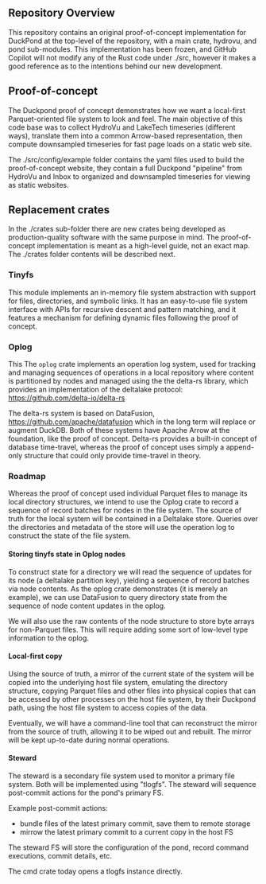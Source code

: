 ## Repository Overview

This repository contains an original proof-of-concept implementation
for DuckPond at the top-level of the repository, with a main crate,
hydrovu, and pond sub-modules. This implementation has been frozen,
and GitHub Copilot will not modify any of the Rust code under ./src,
however it makes a good reference as to the intentions behind our new
development.

## Proof-of-concept

The Duckpond proof of concept demonstrates how we want a local-first
Parquet-oriented file system to look and feel. The main objective of
this code base was to collect HydroVu and LakeTech timeseries
(different ways), translate them into a common Arrow-based
representation, then compute downsampled timeseries for fast page
loads on a static web site.

The ./src/config/example folder contains the yaml files used to build the
proof-of-concept website, they contain a full Duckpond "pipeline" from
HydroVu and Inbox to organized and downsampled timeseries for viewing
as static websites.

## Replacement crates

In the ./crates sub-folder there are new crates being developed as
production-quality software with the same purpose in mind.  The
proof-of-concept implementation is meant as a high-level guide, not an
exact map.  The ./crates folder contents will be described next.

### Tinyfs

This module implements an in-memory file system abstraction with
support for files, directories, and symbolic links.  It has an
easy-to-use file system interface with APIs for recursive descent and
pattern matching, and it features a mechanism for defining dynamic
files following the proof of concept.

### Oplog

This The `oplog` crate implements an operation log system, used for
tracking and managing sequences of operations in a local repository
where content is partitioned by nodes and managed using the the
delta-rs library, which provides an implementation of the deltalake
protocol: https://github.com/delta-io/delta-rs

The delta-rs system is based on DataFusion,
https://github.com/apache/datafusion which in the long term will
replace or augment DuckDB. Both of these systems have Apache Arrow at
the foundation, like the proof of concept. Delta-rs provides a
built-in concept of database time-travel, whereas the proof of concept
uses simply a append-only structure that could only provide
time-travel in theory.

### Roadmap

Whereas the proof of concept used individual Parquet files to manage
its local directory structures, we intend to use the Oplog crate to
record a sequence of record batches for nodes in the file system. The
source of truth for the local system will be contained in a Deltalake
store. Queries over the directories and metadata of the store will use
the operation log to construct the state of the file system.

#### Storing tinyfs state in Oplog nodes

To construct state for a directory we will read the sequence of
updates for its node (a deltalake partition key), yielding a sequence
of record batches via node contents. As the oplog crate demonstrates
(it is merely an example), we can use DataFusion to query directory
state from the sequence of node content updates in the oplog.

We will also use the raw contents of the node structure to store byte
arrays for non-Parquet files. This will require adding some sort of
low-level type information to the oplog. 

#### Local-first copy

Using the source of truth, a mirror of the current state of the system
will be copied into the underlying host file system, emulating the
directory structure, copying Parquet files and other files into
physical copies that can be accessed by other processes on the host
file system, by their Duckpond path, using the host file system to
access copies of the data.

Eventually, we will have a command-line tool that can reconstruct the
mirror from the source of truth, allowing it to be wiped out and
rebuilt. The mirror will be kept up-to-date during normal operations.

#### Steward

The steward is a secondary file system used to monitor a primary file
system. Both will be implemented using "tlogfs". The steward will
sequence post-commit actions for the pond's primary FS. 

Example post-commit actions:
- bundle files of the latest primary commit, save them to remote storage
- mirrow the latest primary commit to a current copy in the host FS

The steward FS will store the configuration of the pond, record
command executions, commit details, etc.

The cmd crate today opens a tlogfs instance directly.


